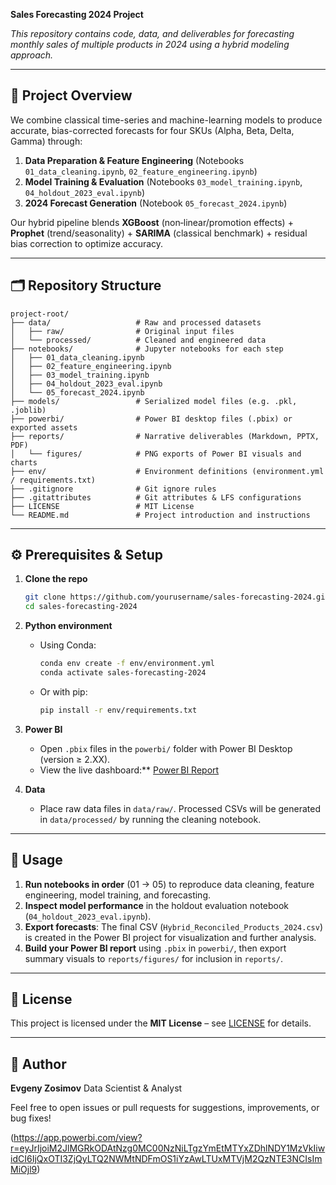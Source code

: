 **Sales Forecasting 2024 Project**

*This repository contains code, data, and deliverables for forecasting monthly sales of multiple products in 2024 using a hybrid modeling approach.*

---

## 📄 Project Overview

We combine classical time-series and machine-learning models to produce accurate, bias-corrected forecasts for four SKUs (Alpha, Beta, Delta, Gamma) through:

1. **Data Preparation & Feature Engineering** (Notebooks `01_data_cleaning.ipynb`, `02_feature_engineering.ipynb`)
2. **Model Training & Evaluation** (Notebooks `03_model_training.ipynb`, `04_holdout_2023_eval.ipynb`)
3. **2024 Forecast Generation** (Notebook `05_forecast_2024.ipynb`)

Our hybrid pipeline blends **XGBoost** (non‑linear/promotion effects) + **Prophet** (trend/seasonality) + **SARIMA** (classical benchmark) + residual bias correction to optimize accuracy.

---

## 🗂️ Repository Structure

```
project-root/
├── data/                   # Raw and processed datasets
│   ├── raw/                # Original input files
│   └── processed/          # Cleaned and engineered data
├── notebooks/              # Jupyter notebooks for each step
│   ├── 01_data_cleaning.ipynb
│   ├── 02_feature_engineering.ipynb
│   ├── 03_model_training.ipynb
│   ├── 04_holdout_2023_eval.ipynb
│   └── 05_forecast_2024.ipynb
├── models/                 # Serialized model files (e.g. .pkl, .joblib)
├── powerbi/                # Power BI desktop files (.pbix) or exported assets
├── reports/                # Narrative deliverables (Markdown, PPTX, PDF)
│   └── figures/            # PNG exports of Power BI visuals and charts
├── env/                    # Environment definitions (environment.yml / requirements.txt)
├── .gitignore              # Git ignore rules
├── .gitattributes          # Git attributes & LFS configurations
├── LICENSE                 # MIT License
└── README.md               # Project introduction and instructions
```

---

## ⚙️ Prerequisites & Setup

1. **Clone the repo**

   ```bash
   git clone https://github.com/yourusername/sales-forecasting-2024.git
   cd sales-forecasting-2024
   ```

2. **Python environment**

   * Using Conda:

     ```bash
     conda env create -f env/environment.yml
     conda activate sales-forecasting-2024
     ```
   * Or with pip:

     ```bash
     pip install -r env/requirements.txt
     ```

3. **Power BI**

   * Open `.pbix` files in the `powerbi/` folder with Power BI Desktop (version ≥ 2.XX).
   * View the live dashboard:** [Power BI Report](https://app.powerbi.com/view?r=eyJrIjoiM2JlMGRkODAtNzg0MC00NzNiLTgzYmEtMTYxZDhlNDY1MzVkIiwidCI6IjQxOTI3ZjQyLTQ2NWMtNDFmOS1iYzAwLTUxMTVjM2QzNTE3NCIsImMiOjl9) 

4. **Data**

   * Place raw data files in `data/raw/`. Processed CSVs will be generated in `data/processed/` by running the cleaning notebook.

---

## 🚀 Usage

1. **Run notebooks in order** (01 → 05) to reproduce data cleaning, feature engineering, model training, and forecasting.
2. **Inspect model performance** in the holdout evaluation notebook (`04_holdout_2023_eval.ipynb`).
3. **Export forecasts**: The final CSV (`Hybrid_Reconciled_Products_2024.csv`) is created in the Power BI project for visualization and further analysis.
4. **Build your Power BI report** using `.pbix` in `powerbi/`, then export summary visuals to `reports/figures/` for inclusion in `reports/`.

---

## 📑 License

This project is licensed under the **MIT License** – see [LICENSE](LICENSE) for details.

---

## 👤 Author

**Evgeny Zosimov**
Data Scientist & Analyst

Feel free to open issues or pull requests for suggestions, improvements, or bug fixes!




(https://app.powerbi.com/view?r=eyJrIjoiM2JlMGRkODAtNzg0MC00NzNiLTgzYmEtMTYxZDhlNDY1MzVkIiwidCI6IjQxOTI3ZjQyLTQ2NWMtNDFmOS1iYzAwLTUxMTVjM2QzNTE3NCIsImMiOjl9)
